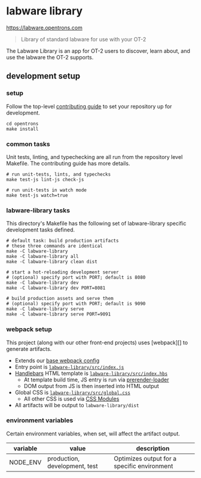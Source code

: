 # labware library

<https://labware.opentrons.com>

> Library of standard labware for use with your OT-2

The Labware Library is an app for OT-2 users to discover, learn about, and use the labware the OT-2 supports.

## development setup

### setup

Follow the top-level [contributing guide][contributing] to set your repository up for development.

```shell
cd opentrons
make install
```

### common tasks

Unit tests, linting, and typechecking are all run from the repository level Makefile. The contributing guide has more details.

```shell
# run unit-tests, lints, and typechecks
make test-js lint-js check-js

# run unit-tests in watch mode
make test-js watch=true
```

[contributing]: ../CONTRIBUTING.md

### labware-library tasks

This directory's Makefile has the following set of labware-library specific development tasks defined.

```shell
# default task: build production artifacts
# these three commands are identical
make -C labware-library
make -C labware-library all
make -C labware-library clean dist

# start a hot-reloading development server
# (optional) specify port with PORT; default is 8080
make -C labware-library dev
make -C labware-library dev PORT=8081

# build production assets and serve them
# (optional) specify port with PORT; default is 9090
make -C labware-library serve
make -C labware-library serve PORT=9091
```

### webpack setup

This project (along with our other front-end projects) uses [webpack][] to generate artifacts.

- Extends our [base webpack config][base-config]
- Entry point is [`labware-library/src/index.js`][entry]
- [Handlebars][] HTML template is [`labware-library/src/index.hbs`][template]
  - At template build time, JS entry is run via [prerender-loader][]
  - DOM output from JS is then inserted into HTML output
- Global CSS is [`labware-library/src/global.css`][global-style]
  - All other CSS is used via [CSS Modules][]
- All artifacts will be output to `labware-library/dist`

[handlebars]: https://handlebarsjs.com/
[css modules]: https://github.com/css-modules/css-modules
[prerender-loader]: https://github.com/GoogleChromeLabs/prerender-loader
[base-config]: ../webpack-config
[entry]: ./src/index.js
[template]: ./src/index.hbs
[global-style]: ./src/global.css

### environment variables

Certain environment variables, when set, will affect the artifact output.

| variable | value                         | description                                 |
| -------- | ----------------------------- | ------------------------------------------- |
| NODE_ENV | production, development, test | Optimizes output for a specific environment |
